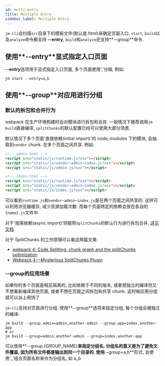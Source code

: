 ```yaml
---
id: multi-entry
title: Multiple Entry
sidebar_label: Multiple Entry
---
```


`jm-cli`会扫描`src`目录下的模板文件(默认是.html)来确定页面入口. `start`, `build`以及`analyze`命令都支持
**--entry**, `build`和`analyze`还支持**--group**命令.

## 使用**--entry**显式指定入口页面

**--entry**选项用于显式指定入口页面, 多个页面使用','分隔, 例如:

```shell
jm start --entry=a,b
```

## 使用**--group**对应用进行分组

### 默认的拆包和合并行为

webpack 在生产环境构建时会对模块进行拆包和合并. 一般情况下推荐调用`jm build`直接编译, `splitChunks`的默认配置已经可以使用大部分场景.

默认情况下多个页面'直接依赖(initial import)'的 node_modules 下的模块, 会抽取到`vendor` chunk. 在多个页面之间共享. 例如:

```html
<!-- admin.html -->
<script src="static/js/runtime.js?xxx"></script>
<script src="static/js/vendor~admin~index.js?xxx"></script>
<script src="static/js/admin.js?xxx"></script>

<!-- index.html -->
<script src="static/js/runtime.js?xxx"></script>
<script src="static/js/vendor~admin~index.js?xxx"></script>
<script src="static/js/index.js?xxx"></script>
```

可以看到`runtime.js`和`vendor~admin~index.js`是在两个页面之间共享的. 这样可以利用浏览器缓存, 减少资源加载次数.
而每个页面特定的依赖会放在各自的`{name}.js`文件中.

对于'按需依赖(async import)'则按照`SplitChunks`的默认行为进行拆包合并. [详见文档](https://webpack.docschina.org/plugins/split-chunks-plugin/)

对于 SplitChunks 的工作原理可以看这两篇文章:

- [webpack 4: Code Splitting, chunk graph and the splitChunks optimization](https://medium.com/webpack/webpack-4-code-splitting-chunk-graph-and-the-splitchunks-optimization-be739a861366)
- [Webpack 4 — Mysterious SplitChunks Plugin](https://medium.com/dailyjs/webpack-4-splitchunks-plugin-d9fbbe091fd0)

### **--group**的应用场景

如果你的多个页面是相互隔离的, 比如依赖于不同的版本, 或者想独立的编译但又不想重新编译其他页面, 或者不想在页面之间拆包和共享 chunk.
这时候应用分组就可以派上用场了

`jm-cli`支持对页面进行分组. 使用**--group**选项来指定分组, 每个分组会被独立的编译:

```shell
jm build --group.admin=admin,another-admin --group.app=index,another-app
# or
jm build --group=admin,another-admin --group=index,another-app
```

可以使用**--group.{GROUP_NAME}**来指定分组名. 分组名的意义是为了避免文件覆盖, 因为所有文件都是输出到同一个目录的.
使用**--group=a,b**形式, 会使用'\_'组合页面名称来作为分组名, 如 a_b
